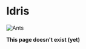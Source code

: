 # Idris

![Ants](https://media.giphy.com/media/MLYvQVgQ1RSA8/giphy.gif)

**This page doesn't exist \(yet\)**

